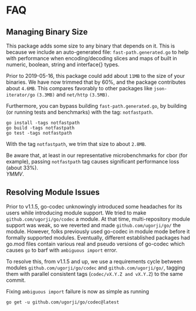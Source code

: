 # FAQ

## Managing Binary Size

This package adds some size to any binary that depends on it.
This is because we include an auto-generated file: `fast-path.generated.go`
to help with performance when encoding/decoding slices and maps of
built in numeric, boolean, string and interface{} types.

Prior to 2019-05-16, this package could add about `11MB` to the size of
your binaries.  We have now trimmed that by 60%, and the package
contributes about `4.6MB`.  This compares favorably to other packages like
`json-iterator/go` `(3.3MB)` and `net/http` `(3.5MB)`.

Furthermore, you can bypass building `fast-path.generated.go`, by building 
(or running tests and benchmarks) with the tag: `notfastpath`.

    go install -tags notfastpath
    go build -tags notfastpath
    go test -tags notfastpath

With the tag `notfastpath`, we trim that size to about `2.8MB`.

Be aware that, at least in our representative microbenchmarks for cbor (for example),
passing `notfastpath` tag causes significant performance loss (about 33%).  
*YMMV*.

## Resolving Module Issues

Prior to v1.1.5, go-codec unknowingly introduced some headaches for its
users while introducing module support. We tried to make
`github.com/ugorji/go/codec` a module. At that time, multi-repository
module support was weak, so we reverted and made `github.com/ugorji/go/`
the module. However, folks previously used go-codec in module mode
before it formally supported modules. Eventually, different established packages
had go.mod files contain various real and pseudo versions of go-codec
which causes `go` to barf with `ambiguous import` error.

To resolve this, from v1.1.5 and up, we use a requirements cycle between
modules `github.com/ugorji/go/codec` and `github.com/ugorji/go/`,
tagging them with parallel consistent tags (`codec/vX.Y.Z and vX.Y.Z`)
to the same commit.

Fixing `ambiguous import` failure is now as simple as running

```
go get -u github.com/ugorji/go/codec@latest
```

